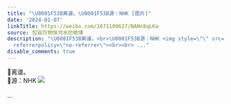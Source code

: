 ```yaml
---
title: "\U0001F53B离谱。\U0001F53B源：NHK [图片]"
date: '2024-01-07'
linkTitle: https://weibo.com/1671109627/NANn8qLKa
source: 包容万物恒河水的微博
description: "\U0001F53B离谱。<br>\U0001F53B源：NHK <img style=\"\" src=\"https://tvax3.sinaimg.cn/large/639b1bfbly1hlli2v2skfj20kt0t9gtx.jpg\"
  referrerpolicy=\"no-referrer\"><br><br> ..."
disable_comments: true
---
```

🔻离谱。<br>🔻源：NHK <img style="" src="https://tvax3.sinaimg.cn/large/639b1bfbly1hlli2v2skfj20kt0t9gtx.jpg" referrerpolicy="no-referrer"><br><br> ...